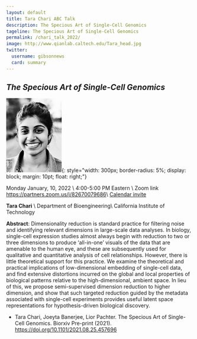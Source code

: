 ```yaml
---
layout: default
title: Tara Chari ABC Talk
description: The Specious Art of Single-Cell Genomics
tageline: The Specious Art of Single-Cell Genomics
permalink: /chari_talk_2022/
image: http://www.qianlab.caltech.edu/Tara_head.jpg
twitter:
  username: gibsonnews
  card: summary
---
```


## ***The Specious Art of Single-Cell Genomics***

![Tara Chari](/talks/Tara_head.jpeg){: style="width: 300px;
    border-radius: 5%;
    display: block;
    margin: 10pt;
    float: right;"}


Monday January, 10, 2022 \\
4:00-5:00 PM Eastern  \\
Zoom link <i class="fa fa-external-link"></i> <https://partners.zoom.us/j/82670079686>\\
<i class="fa fa-calendar"></i> [Calendar invite <i class="fas fa-file-download"></i> ](/talks/ABC_Chari.ics)


**Tara Chari** \\
Department of Bioengineering\\
California Institute of Technology

**Abstract**: Dimensionality reduction is standard practice for filtering noise and identifying relevant dimensions in large-scale data analyses. In biology, single-cell expression studies almost always begin with reduction to two or three dimensions to produce ‘all-in-one’ visuals of the data that are amenable to the human eye, and these are subsequently used for qualitative and quantitative analysis of cell relationships. However, there is little theoretical support for this practice. We examine the theoretical and practical implications of low-dimensional embedding of single-cell data, and find extensive distortions incurred on the global and local properties of biological patterns relative to the high-dimensional, ambient space. In lieu of this, we propose semi-supervised dimension reduction to higher dimension, and show that such targeted reduction guided by the metadata associated with single-cell experiments provides useful latent space representations for hypothesis-driven biological discovery.

- Tara Chari, Joeyta Banerjee, Lior Pachter. The Specious Art of Single-Cell Genomics. Biorxiv Pre-print (2021). <https://doi.org/10.1101/2021.08.25.457696>
